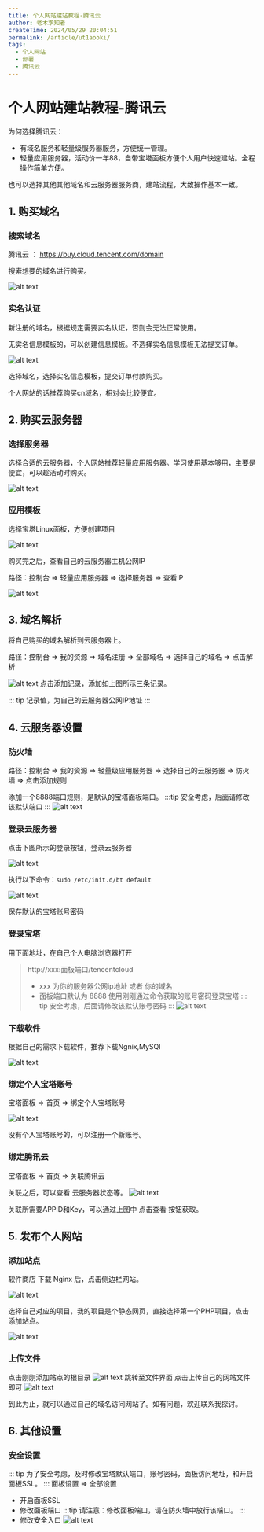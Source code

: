 ```yaml
---
title: 个人网站建站教程-腾讯云
author: 老木求知者
createTime: 2024/05/29 20:04:51
permalink: /article/ut1aooki/
tags:
  - 个人网站
  - 部署
  - 腾讯云
---
```


# 个人网站建站教程-腾讯云

为何选择腾讯云：
-   有域名服务和轻量级服务器服务，方便统一管理。
-   轻量应用服务器，活动价一年88，自带宝塔面板方便个人用户快速建站。全程操作简单方便。

也可以选择其他其他域名和云服务器服务商，建站流程，大致操作基本一致。


## 1. 购买域名

### 搜索域名
腾讯云 ： https://buy.cloud.tencent.com/domain

搜索想要的域名进行购买。

![alt text](images/image-7.png)

### 实名认证
新注册的域名，根据规定需要实名认证，否则会无法正常使用。

无实名信息模板的，可以创建信息模板。不选择实名信息模板无法提交订单。

![alt text](images/image-10.png)

选择域名，选择实名信息模板，提交订单付款购买。


个人网站的话推荐购买cn域名，相对会比较便宜。

## 2. 购买云服务器

### 选择服务器

选择合适的云服务器，个人网站推荐轻量应用服务器。学习使用基本够用，主要是便宜，可以趁活动时购买。

![alt text](images/image-11.png)

### 应用模板

选择宝塔Linux面板，方便创建项目

![alt text](images/image-12.png)

购买完之后，查看自己的云服务器主机公网IP

路径：控制台 => 轻量应用服务器 => 选择服务器 => 查看IP

![alt text](images/image-13.png)


## 3. 域名解析

将自己购买的域名解析到云服务器上。

路径：控制台 => 我的资源 => 域名注册 => 全部域名 => 选择自己的域名 => 点击解析

![alt text](images/image-14.png)
点击添加记录，添加如上图所示三条记录。

::: tip
记录值，为自己的云服务器公网IP地址
:::


## 4. 云服务器设置

### 防火墙

路径：控制台 => 我的资源 => 轻量级应用服务器 => 选择自己的云服务器 => 防火墙 => 点击添加规则

添加一个8888端口规则，是默认的宝塔面板端口。
:::tip
安全考虑，后面请修改该默认端口
:::
![alt text](images/image-15.png)

### 登录云服务器

点击下图所示的登录按钮，登录云服务器


![alt text](images/image-16.png)

执行以下命令：`sudo /etc/init.d/bt default`

![alt text](images/image-6.png)

保存默认的宝塔账号密码


### 登录宝塔

用下面地址，在自己个人电脑浏览器打开

> http://xxx:面板端口/tencentcloud
> - xxx 为你的服务器公网ip地址  或者 你的域名  
> - 面板端口默认为 8888
使用刚刚通过命令获取的账号密码登录宝塔
::: tip
安全考虑，后面请修改该默认账号密码
:::
![alt text](images/image-17.png)

### 下载软件
根据自己的需求下载软件，推荐下载Ngnix,MySQl

![alt text](images/image-18.png)

### 绑定个人宝塔账号

宝塔面板 => 首页 => 绑定个人宝塔账号

![alt text](images/image-25.png)

没有个人宝塔账号的，可以注册一个新账号。

### 绑定腾讯云
宝塔面板 => 首页 => 关联腾讯云

关联之后，可以查看 云服务器状态等。
![alt text](images/image-19.png)

关联所需要APPID和Key，可以通过上图中 点击查看 按钮获取。


## 5. 发布个人网站

### 添加站点

软件商店 下载 Nginx 后，点击侧边栏网站。

![alt text](images/image-23.png)

选择自己对应的项目，我的项目是个静态网页，直接选择第一个PHP项目，点击添加站点。

![alt text](images/image-20.png)


### 上传文件
点击刚刚添加站点的根目录
![alt text](images/image-21.png)
跳转至文件界面
点击上传自己的网站文件即可
![alt text](images/image-22.png)

到此为止，就可以通过自己的域名访问网站了。如有问题，欢迎联系我探讨。

## 6. 其他设置

### 安全设置
::: tip
为了安全考虑，及时修改宝塔默认端口，账号密码，面板访问地址，和开启面板SSL。
:::
面板设置 => 全部设置 

-   开启面板SSL 
-   修改面板端口
:::tip
请注意：修改面板端口，请在防火墙中放行该端口。
:::
-   修改安全入口
![alt text](images/image-27.png)